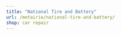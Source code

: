 ```yaml
---
title: "National Tire and Battery"
url: /metairie/national-tire-and-battery/
shop: car repair
---
```

